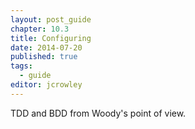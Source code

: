 ```yaml
---
layout: post_guide
chapter: 10.3
title: Configuring
date: 2014-07-20
published: true
tags:
  - guide
editor: jcrowley
---
```


TDD and BDD from Woody's point of view.

